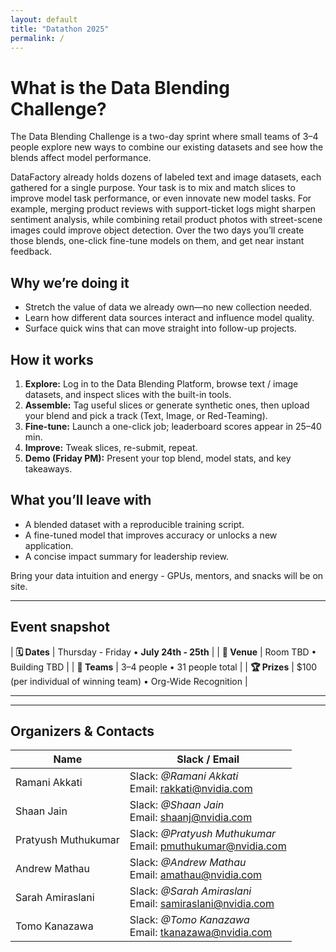 ```yaml
---
layout: default          
title: "Datathon 2025"
permalink: /
---
```


# What is the Data Blending Challenge?

The Data Blending Challenge is a two-day sprint where small teams of 3–4 people explore new ways to combine our existing datasets and see how the blends affect model performance.

DataFactory already holds dozens of labeled text and image datasets, each gathered for a single purpose. Your task is to mix and match slices to improve model task performance, or even innovate new model tasks. For example, merging product reviews with support-ticket logs might sharpen sentiment analysis, while combining retail product photos with street-scene images could improve object detection. Over the two days you’ll create those blends, one-click fine-tune models on them, and get near instant feedback.

## Why we’re doing it
-  Stretch the value of data we already own—no new collection needed.
-  Learn how different data sources interact and influence model quality.
-  Surface quick wins that can move straight into follow-up projects.

## How it works
1. **Explore:** Log in to the Data Blending Platform, browse text / image datasets, and inspect slices with the built-in tools.
2. **Assemble:** Tag useful slices or generate synthetic ones, then upload your blend and pick a track (Text, Image, or Red-Teaming).
3. **Fine-tune:** Launch a one-click job; leaderboard scores appear in 25–40 min.
4. **Improve:** Tweak slices, re-submit, repeat.
5. **Demo (Friday PM):** Present your top blend, model stats, and key takeaways.

## What you’ll leave with
- A blended dataset with a reproducible training script.
- A fine-tuned model that improves accuracy or unlocks a new application.
- A concise impact summary for leadership review.

Bring your data intuition and energy - GPUs, mentors, and snacks will be on site.

---

## Event snapshot

| **🗓 Dates** | Thursday - Friday • **July 24th - 25th** |
| **🏢 Venue** | Room TBD • Building TBD |
| **👥 Teams** | 3–4 people • 31 people total |
| **🏆 Prizes** | $100 (per individual of winning team) • Org-Wide Recognition |


---
---

## Organizers & Contacts

| Name | Slack / Email |
|------|---------------|
| Ramani Akkati | Slack: *@Ramani Akkati*<br>Email: rakkati@nvidia.com |
| Shaan Jain |  Slack: *@Shaan Jain*<br>Email: shaanj@nvidia.com |
| Pratyush Muthukumar | Slack: *@Pratyush Muthukumar*<br>Email: pmuthukumar@nvidia.com |
| Andrew Mathau | Slack: *@Andrew Mathau*<br>Email: amathau@nvidia.com |
| Sarah Amiraslani | Slack: *@Sarah Amiraslani*<br>Email: samiraslani@nvidia.com |
| Tomo Kanazawa | Slack: *@Tomo Kanazawa*<br>Email: tkanazawa@nvidia.com |

&nbsp;


